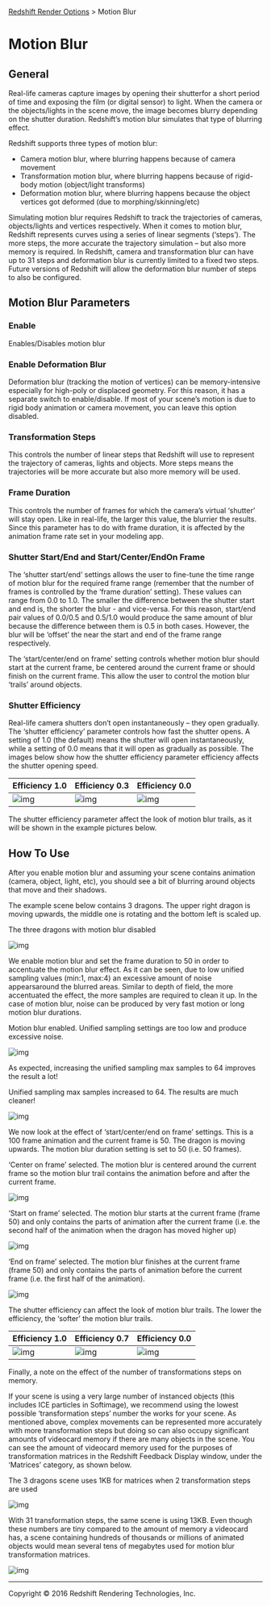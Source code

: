 [Redshift Render Options](http://docs.redshift3d.com/Content/I/Redshift%20Render%20Options.html) > Motion Blur

# Motion Blur

## General

Real-life cameras capture images by opening their shutterfor a short period of time and exposing the film (or digital sensor) to light. When the camera or the objects/lights in the scene move, the image becomes blurry depending on the shutter duration. Redshift’s motion blur simulates that type of blurring effect.

Redshift supports three types of motion blur:

- Camera motion blur, where blurring happens because of camera movement
- Transformation motion blur, where blurring happens because of rigid-body motion (object/light transforms)
- Deformation motion blur, where blurring happens because the object vertices got deformed (due to morphing/skinning/etc)

Simulating motion blur requires Redshift to track the trajectories of cameras, objects/lights and vertices respectively. When it comes to motion blur, Redshift represents curves using a series of linear segments (‘steps’). The more steps, the more accurate the trajectory simulation – but also more memory is required. In Redshift, camera and transformation blur can have up to 31 steps and deformation blur is currently limited to a fixed two steps. Future versions of Redshift will allow the deformation blur number of steps to also be configured.

## Motion Blur Parameters

### Enable

Enables/Disables motion blur

### Enable Deformation Blur

Deformation blur (tracking the motion of vertices) can be memory-intensive especially for high-poly or displaced geometry. For this reason, it has a separate switch to enable/disable. If most of your scene’s motion is due to rigid body animation or camera movement, you can leave this option disabled.

### Transformation Steps

This controls the number of linear steps that Redshift will use to represent the trajectory of cameras, lights and objects. More steps means the trajectories will be more accurate but also more memory will be used.

### Frame Duration

This controls the number of frames for which the camera’s virtual ‘shutter’ will stay open. Like in real-life, the larger this value, the blurrier the results. Since this parameter has to do with frame duration, it is affected by the animation frame rate set in your modeling app.

### Shutter Start/End and Start/Center/EndOn Frame

The ‘shutter start/end’ settings allows the user to fine-tune the time range of motion blur for the required frame range (remember that the number of frames is controlled by the ‘frame duration’ setting). These values can range from 0.0 to 1.0. The smaller the difference between the shutter start and end is, the shorter the blur - and vice-versa. For this reason, start/end pair values of 0.0/0.5 and 0.5/1.0 would produce the same amount of blur because the difference between them is 0.5 in both cases. However, the blur will be ‘offset’ the near the start and end of the frame range respectively.

The ‘start/center/end on frame’ setting controls whether motion blur should start at the current frame, be centered around the current frame or should finish on the current frame. This allow the user to control the motion blur ‘trails’ around objects.

### Shutter Efficiency

Real-life camera shutters don’t open instantaneously – they open gradually. The ‘shutter efficiency’ parameter controls how fast the shutter opens. A setting of 1.0 (the default) means the shutter will open instantaneously, while a setting of 0.0 means that it will open as gradually as possible. The images below show how the shutter efficiency parameter efficiency affects the shutter opening speed.

| Efficiency 1.0                           | Efficiency 0.3                           | Efficiency 0.0                           |
| ---------------------------------------- | ---------------------------------------- | ---------------------------------------- |
| ![img](http://docs.redshift3d.com/Content/Resources/Images/I/3000269.png) | ![img](http://docs.redshift3d.com/Content/Resources/Images/I/3000270.png) | ![img](http://docs.redshift3d.com/Content/Resources/Images/I/3000271.png) |

The shutter efficiency parameter affect the look of motion blur trails, as it will be shown in the example pictures below.

## How To Use

After you enable motion blur and assuming your scene contains animation (camera, object, light, etc), you should see a bit of blurring around objects that move and their shadows.

The example scene below contains 3 dragons. The upper right dragon is moving upwards, the middle one is rotating and the bottom left is scaled up.

The three dragons with motion blur disabled

![img](http://docs.redshift3d.com/Content/Resources/Images/I/3000272.png)

We enable motion blur and set the frame duration to 50 in order to accentuate the motion blur effect. As it can be seen, due to low unified sampling values (min:1, max:4) an excessive amount of noise appearsaround the blurred areas. Similar to depth of field, the more accentuated the effect, the more samples are required to clean it up. In the case of motion blur, noise can be produced by very fast motion or long motion blur durations.

Motion blur enabled. Unified sampling settings are too low and produce excessive noise.

![img](http://docs.redshift3d.com/Content/Resources/Images/I/3000273.png)

As expected, increasing the unified sampling max samples to 64 improves the result a lot!

Unified sampling max samples increased to 64. The results are much cleaner!

![img](http://docs.redshift3d.com/Content/Resources/Images/I/3000274.png)

We now look at the effect of ‘start/center/end on frame’ settings. This is a 100 frame animation and the current frame is 50. The dragon is moving upwards. The motion blur duration setting is set to 50 (i.e. 50 frames).

‘Center on frame’ selected. The motion blur is centered around the current frame so the motion blur trail contains the animation before and after the current frame.

![img](http://docs.redshift3d.com/Content/Resources/Images/I/3000275.png)

‘Start on frame’ selected. The motion blur starts at the current frame (frame 50) and only contains the parts of animation after the current frame (i.e. the second half of the animation when the dragon has moved higher up)

![img](http://docs.redshift3d.com/Content/Resources/Images/I/3000276.png)

‘End on frame’ selected. The motion blur finishes at the current frame (frame 50) and only contains the parts of animation before the current frame (i.e. the first half of the animation).

![img](http://docs.redshift3d.com/Content/Resources/Images/I/3000277.png)

The shutter efficiency can affect the look of motion blur trails. The lower the efficiency, the ‘softer’ the motion blur trails.

| Efficiency 1.0                           | Efficiency 0.7                           | Efficiency 0.0                           |
| ---------------------------------------- | ---------------------------------------- | ---------------------------------------- |
| ![img](http://docs.redshift3d.com/Content/Resources/Images/I/0300000A14.png) | ![img](http://docs.redshift3d.com/Content/Resources/Images/I/0300000B13.png) | ![img](http://docs.redshift3d.com/Content/Resources/Images/I/0300000C10.png) |

 

Finally, a note on the effect of the number of transformations steps on memory.

If your scene is using a very large number of instanced objects (this includes ICE particles in Softimage), we recommend using the lowest possible ‘transformation steps’ number the works for your scene. As mentioned above, complex movements can be represented more accurately with more transformation steps but doing so can also occupy significant amounts of videocard memory if there are many objects in the scene. You can see the amount of videocard memory used for the purposes of transformation matrices in the Redshift Feedback Display window, under the ‘Matrices’ category, as shown below.

The 3 dragons scene uses 1KB for matrices when 2 transformation steps are used

![img](http://docs.redshift3d.com/Content/Resources/Images/I/0300000D10.png)

With 31 transformation steps, the same scene is using 13KB. Even though these numbers are tiny compared to the amount of memory a videocard has, a scene containing hundreds of thousands or millions of animated objects would mean several tens of megabytes used for motion blur transformation matrices.

![img](http://docs.redshift3d.com/Content/Resources/Images/I/0300000E9.png)

 

------

Copyright © 2016 Redshift Rendering Technologies, Inc.
